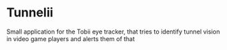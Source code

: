 # Tunnelii
Small application for the Tobii eye tracker, that tries to identify tunnel vision in video game players and alerts them of that
